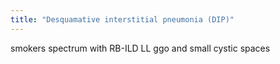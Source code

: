 ```yaml
---
title: "Desquamative interstitial pneumonia (DIP)"
---
```

smokers
spectrum with RB-ILD
LL ggo and small cystic spaces

